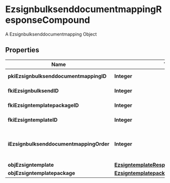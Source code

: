 

# EzsignbulksenddocumentmappingResponseCompound

A Ezsignbulksenddocumentmapping Object

## Properties

| Name | Type | Description | Notes |
|------------ | ------------- | ------------- | -------------|
|**pkiEzsignbulksenddocumentmappingID** | **Integer** | The unique ID of the Ezsignbulksenddocumentmapping. |  |
|**fkiEzsignbulksendID** | **Integer** | The unique ID of the Ezsignbulksend |  |
|**fkiEzsigntemplatepackageID** | **Integer** | The unique ID of the Ezsigntemplatepackage |  [optional] |
|**fkiEzsigntemplateID** | **Integer** | The unique ID of the Ezsigntemplate |  [optional] |
|**iEzsignbulksenddocumentmappingOrder** | **Integer** | The order in which the Ezsigntemplate or Ezsigntemplatepackage will be presented to the signatory in the Ezsignfolder. |  |
|**objEzsigntemplate** | [**EzsigntemplateResponseCompound**](EzsigntemplateResponseCompound.md) |  |  [optional] |
|**objEzsigntemplatepackage** | [**EzsigntemplatepackageResponseCompound**](EzsigntemplatepackageResponseCompound.md) |  |  [optional] |



